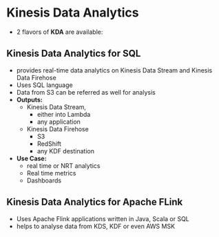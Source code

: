 

# Kinesis Data Analytics


- 2 flavors of **KDA** are available:

## Kinesis Data Analytics for SQL

- provides real-time data analytics on Kinesis Data Stream and Kinesis Data Firehose
- Uses SQL language
- Data from S3 can be referred as well for analysis
- **Outputs:**
	- Kinesis Data Stream,
		- either into Lambda
		- any application
	- Kinesis Data Firehose
		- S3
		- RedShift
		- any KDF destination
- **Use Case:**
	- real time or NRT analytics
	- Real time metrics
	- Dashboards


## Kinesis Data Analytics for Apache FLink

-  Uses Apache Flink applications written in Java, Scala or SQL
- helps to analyse data from KDS, KDF or even AWS MSK



